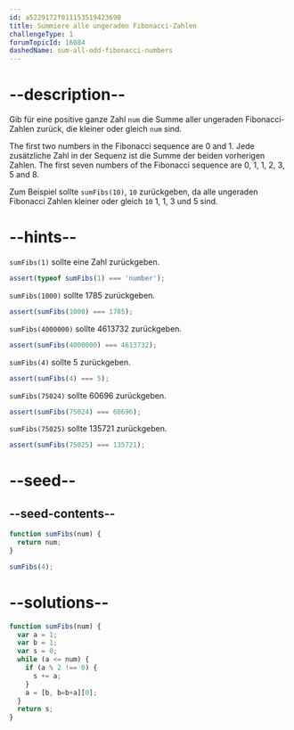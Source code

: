 ```yaml
---
id: a5229172f011153519423690
title: Summiere alle ungeraden Fibonacci-Zahlen
challengeType: 1
forumTopicId: 16084
dashedName: sum-all-odd-fibonacci-numbers
---
```


# --description--

Gib für eine positive ganze Zahl `num` die Summe aller ungeraden Fibonacci-Zahlen zurück, die kleiner oder gleich `num` sind.

The first two numbers in the Fibonacci sequence are 0 and 1. Jede zusätzliche Zahl in der Sequenz ist die Summe der beiden vorherigen Zahlen. The first seven numbers of the Fibonacci sequence are 0, 1, 1, 2, 3, 5 and 8.

Zum Beispiel sollte `sumFibs(10)`, `10` zurückgeben, da alle ungeraden Fibonacci Zahlen kleiner oder gleich `10` 1, 1, 3 und 5 sind.

# --hints--

`sumFibs(1)` sollte eine Zahl zurückgeben.

```js
assert(typeof sumFibs(1) === 'number');
```

`sumFibs(1000)` sollte 1785 zurückgeben.

```js
assert(sumFibs(1000) === 1785);
```

`sumFibs(4000000)` sollte 4613732 zurückgeben.

```js
assert(sumFibs(4000000) === 4613732);
```

`sumFibs(4)` sollte 5 zurückgeben.

```js
assert(sumFibs(4) === 5);
```

`sumFibs(75024)` sollte 60696 zurückgeben.

```js
assert(sumFibs(75024) === 60696);
```

`sumFibs(75025)` sollte 135721 zurückgeben.

```js
assert(sumFibs(75025) === 135721);
```

# --seed--

## --seed-contents--

```js
function sumFibs(num) {
  return num;
}

sumFibs(4);
```

# --solutions--

```js
function sumFibs(num) {
  var a = 1;
  var b = 1;
  var s = 0;
  while (a <= num) {
    if (a % 2 !== 0) {
      s += a;
    }
    a = [b, b=b+a][0];
  }
  return s;
}
```
